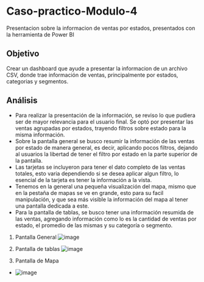 # Caso-practico-Modulo-4
Presentacion sobre la informacion de ventas por estados, presentados con la herramienta de Power BI

## Objetivo
Crear un dashboard que ayude a presentar la informacion de un archivo CSV, donde trae información de ventas, principalmente por estados, categorias y segmentos.

## Análisis
- Para realizar la presentación de la información, se reviso lo que pudiera ser de mayor relevancia para el usuario final. Se optó por presentar las ventas agrupadas por estados, trayendo filtros sobre estado para la misma información.
- Sobre la pantalla general se busco resumir la información de las ventas por estado de manera general, es decir, aplicando pocos filtros, dejando al usuarios la libertad de tener el filtro por estado en la parte superior de la pantalla.
- Las tarjetas se incluyeron para tener el dato completo de las ventas totales, esto varia dependiendo si se desea aplicar algun filtro, lo esencial de la tarjeta es tener la información a la vista.
- Tenemos en la general una pequeña visualización del mapa, mismo que en la pestaña de mapas se ve en grande, esto para su facil manipulación, y que sea más visible la información del mapa al tener una pantalla dedicada a este.
- Para la pantalla de tablas, se busco tener una información resumida de las ventas, agregando información como lo es la cantidad de ventas por estado, el promedio de las mismas y su categoría o segmento.

1. Pantalla General
   ![image](https://github.com/user-attachments/assets/f572fe01-08a6-43ac-b4f5-406bc35a02c0)

 
2. Pantalla de tablas
   ![image](https://github.com/user-attachments/assets/7daaef4c-96c0-47ea-9e69-60f8290b9a34)

3. Pantalla de Mapa

 - ![image](https://github.com/user-attachments/assets/dde49b2a-aa86-41a9-9254-1ac0e6178302)




